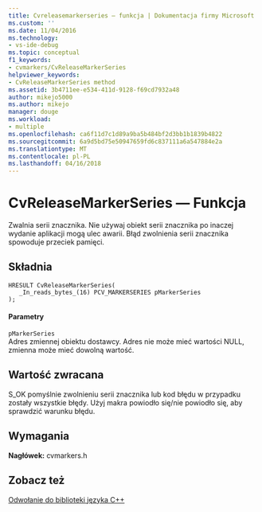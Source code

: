 ```yaml
---
title: Cvreleasemarkerseries — funkcja | Dokumentacja firmy Microsoft
ms.custom: ''
ms.date: 11/04/2016
ms.technology:
- vs-ide-debug
ms.topic: conceptual
f1_keywords:
- cvmarkers/CvReleaseMarkerSeries
helpviewer_keywords:
- CvReleaseMarkerSeries method
ms.assetid: 3b4711ee-e534-411d-9128-f69cd7932a48
author: mikejo5000
ms.author: mikejo
manager: douge
ms.workload:
- multiple
ms.openlocfilehash: ca6f11d7c1d89a9ba5b484bf2d3bb1b1839b4822
ms.sourcegitcommit: 6a9d5bd75e50947659fd6c837111a6a547884e2a
ms.translationtype: MT
ms.contentlocale: pl-PL
ms.lasthandoff: 04/16/2018
---
```

# <a name="cvreleasemarkerseries-function"></a>CvReleaseMarkerSeries — Funkcja
Zwalnia serii znacznika. Nie używaj obiekt serii znacznika po inaczej wydanie aplikacji mogą ulec awarii. Błąd zwolnienia serii znacznika spowoduje przeciek pamięci.  
  
## <a name="syntax"></a>Składnia  
  
```  
HRESULT CvReleaseMarkerSeries(  
   _In_reads_bytes_(16) PCV_MARKERSERIES pMarkerSeries  
);  
```  
  
#### <a name="parameters"></a>Parametry  
 `pMarkerSeries`  
 Adres zmiennej obiektu dostawcy. Adres nie może mieć wartości NULL, zmienna może mieć dowolną wartość.  
  
## <a name="return-value"></a>Wartość zwracana  
 S_OK pomyślnie zwolnieniu serii znacznika lub kod błędu w przypadku zostały wszystkie błędy. Użyj makra powiodło się/nie powiodło się, aby sprawdzić warunku błędu.  
  
## <a name="requirements"></a>Wymagania  
 **Nagłówek:** cvmarkers.h  
  
## <a name="see-also"></a>Zobacz też  
 [Odwołanie do biblioteki języka C++](../profiling/cpp-library-reference.md)